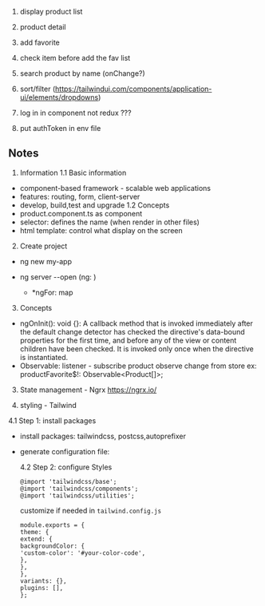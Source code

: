 1. display product list
2. product detail
3. add favorite
4. check item before add the fav list
5. search product by name (onChange?)
6. sort/filter (https://tailwindui.com/components/application-ui/elements/dropdowns)

7. log in in component not redux ???
8. put authToken in env file

## Notes

1. Information
   1.1 Basic information

- component-based framework - scalable web applications
- features: routing, form, client-server
- develop, build,test and upgrade
  1.2 Concepts
- product.component.ts as component
- selector: defines the name (when render in other files)
- html template: control what display on the screen

2. Create project

- ng new my-app

- ng server --open
  (ng: )
  - \*ngFor: map

3. Concepts

- ngOnInit(): void {}: A callback method that is invoked immediately after the default change detector has checked the directive's data-bound properties for the first time, and before any of the view or content children have been checked. It is invoked only once when the directive is instantiated.
- Observable: listener - subscribe
  product observe change from store
  ex: productFavorite$!: Observable<Product[]>;

3. State management - Ngrx
   https://ngrx.io/

4. styling - Tailwind

4.1 Step 1: install packages

- install packages: tailwindcss, postcss,autoprefixer
- generate configuration file:

  4.2 Step 2: configure Styles

  ```
  @import 'tailwindcss/base';
  @import 'tailwindcss/components';
  @import 'tailwindcss/utilities';
  ```

  customize if needed in `tailwind.config.js`

  ```
  module.exports = {
  theme: {
  extend: {
  backgroundColor: {
  'custom-color': '#your-color-code',
  },
  },
  },
  variants: {},
  plugins: [],
  };

  ```
